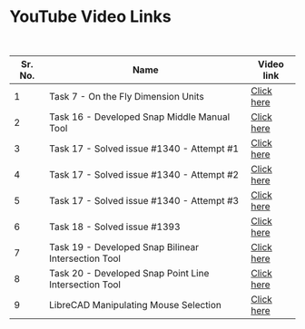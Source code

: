 # YouTube Video Links

<br>

| Sr. No. | Name | Video link |
| --- | --- | --- |
| 1 | Task 7 - On the Fly Dimension Units | [Click here](https://youtu.be/xJT1Ul62sBE) |
| 2 | Task 16 - Developed Snap Middle Manual Tool | [Click here](https://youtu.be/XZU929ykxvg) |
| 3 | Task 17 - Solved issue #1340 - Attempt #1 | [Click here](https://youtu.be/ieTcJlH8VBw) |
| 4 | Task 17 - Solved issue #1340 - Attempt #2 | [Click here](https://youtu.be/4kWNuREhMd0) |
| 5 | Task 17 - Solved issue #1340 - Attempt #3 | [Click here](https://youtu.be/xxxxx) |
| 6 | Task 18 - Solved issue #1393 | [Click here](https://youtu.be/2VstFRewuiw) |
| 7 | Task 19 - Developed Snap Bilinear Intersection Tool | [Click here](https://youtu.be/tim_ZlNXp5E) |
| 8 | Task 20 - Developed Snap Point Line Intersection Tool | [Click here](https://youtu.be/pkdx8qKABLw) |
| 9 | LibreCAD Manipulating Mouse Selection | [Click here](https://youtu.be/mRHjYz3z70M) |

